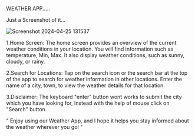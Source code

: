 WEATHER APP.....


Just a Screenshot of it...

![Screenshot 2024-04-25 131537](https://github.com/Gurukirank2024/My_Projects/assets/167998862/043c72fe-dfef-4998-99ab-b7a570b682d5)


1.Home Screen:
       The home screen provides an overview of the current weather conditions in your location.
       You will find information such as temperature, Min, Max. It also display weather conditions, such as sunny, cloudy, or rainy.

2.Search for Locations:
        Tap on the search icon or the search bar at the top of the app to search for weather information in other locations.
        Enter the name of a city, town, to view the weather details for that location.

3.Disclaimer: 
         The keyboard "enter" button wont works to submit the city which you have looking for, Instead with the help of mouse click on "Search" button.

         

 " Enjoy using our Weather App, and I hope it helps you stay informed about the weather wherever you go! "




